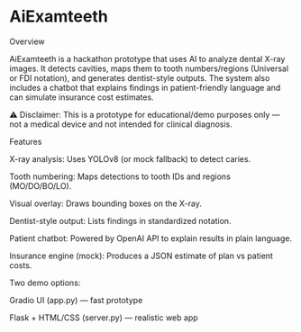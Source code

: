 # AiExamteeth
Overview

AiExamteeth is a hackathon prototype that uses AI to analyze dental X-ray images. It detects cavities, maps them to tooth numbers/regions (Universal or FDI notation), and generates dentist-style outputs. The system also includes a chatbot that explains findings in patient-friendly language and can simulate insurance cost estimates.

⚠️ Disclaimer: This is a prototype for educational/demo purposes only — not a medical device and not intended for clinical diagnosis.

Features

X-ray analysis: Uses YOLOv8 (or mock fallback) to detect caries.

Tooth numbering: Maps detections to tooth IDs and regions (MO/DO/BO/LO).

Visual overlay: Draws bounding boxes on the X-ray.

Dentist-style output: Lists findings in standardized notation.

Patient chatbot: Powered by OpenAI API to explain results in plain language.

Insurance engine (mock): Produces a JSON estimate of plan vs patient costs.

Two demo options:

Gradio UI (app.py) — fast prototype

Flask + HTML/CSS (server.py) — realistic web app
